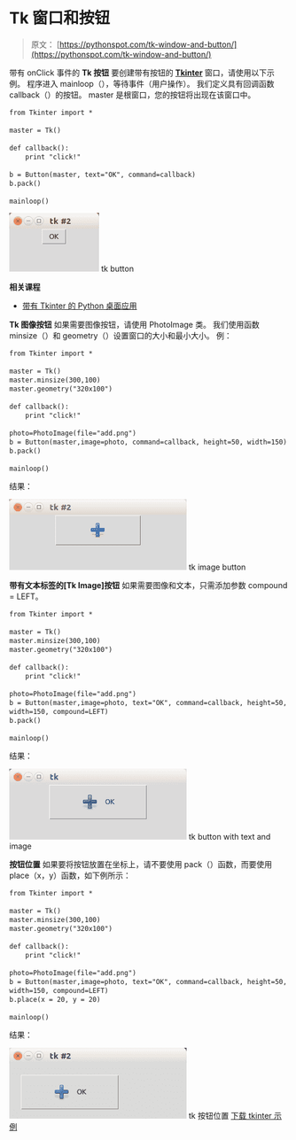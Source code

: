 # Tk 窗口和按钮

> 原文： [https://pythonspot.com/tk-window-and-button/](https://pythonspot.com/tk-window-and-button/)

带有 onClick 事件的 **Tk 按钮** 要创建带有按钮的 [**Tkinter**](https://pythonspot.com/tkinter/) 窗口，请使用以下示例。 程序进入 mainloop（），等待事件（用户操作）。 我们定义具有回调函数 callback（）的按钮。 master 是根窗口，您的按钮将出现在该窗口中。

```
from Tkinter import *

master = Tk()

def callback():
    print "click!"

b = Button(master, text="OK", command=callback)
b.pack()

mainloop()

```

![tk button](img/b1fb57a653c6741ced779c294ca87447.jpg) tk button

**相关课程**

*   [带有 Tkinter 的 Python 桌面应用](https://gum.co/ErLc)

**Tk 图像按钮** 如果需要图像按钮，请使用 PhotoImage 类。 我们使用函数 minsize（）和 geometry（）设置窗口的大小和最小大小。 例：

```
from Tkinter import *

master = Tk()
master.minsize(300,100)
master.geometry("320x100")

def callback():
    print "click!"

photo=PhotoImage(file="add.png")
b = Button(master,image=photo, command=callback, height=50, width=150)
b.pack()

mainloop()

```

结果：

![tk image button](img/289712f8426bbfc6ceacdd22bbcff819.jpg) tk image button

**带有文本标签的[Tk Image]按钮** 如果需要图像和文本，只需添加参数 compound = LEFT。

```
from Tkinter import *

master = Tk()
master.minsize(300,100)
master.geometry("320x100")

def callback():
    print "click!"

photo=PhotoImage(file="add.png")
b = Button(master,image=photo, text="OK", command=callback, height=50, width=150, compound=LEFT)
b.pack()

mainloop()

```

结果：

![tk button with text and image](img/966f97e15792c89ebeb6f5f8942b0ee5.jpg) tk button with text and image

**按钮位置** 如果要将按钮放置在坐标上，请不要使用 pack（）函数，而要使用 place（x，y）函数，如下例所示：

```
from Tkinter import *

master = Tk()
master.minsize(300,100)
master.geometry("320x100")

def callback():
    print "click!"

photo=PhotoImage(file="add.png")
b = Button(master,image=photo, text="OK", command=callback, height=50, width=150, compound=LEFT)
b.place(x = 20, y = 20)

mainloop()

```

结果：

![tk button location](img/f8756b4a6882e933bfd6fc3f8f1fe1b6.jpg) tk 按钮位置 [下载 tkinter 示例](/download-tkinter-examples)